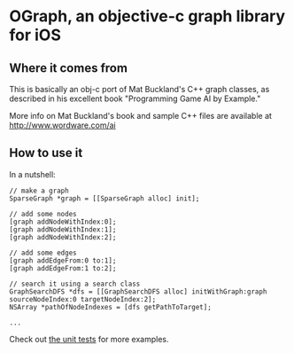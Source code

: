 OGraph, an objective-c graph library for iOS
============================================

Where it comes from
-------------------
This is basically an obj-c port of Mat Buckland's C++ graph classes, as
described in his excellent book "Programming Game AI by Example."

More info on Mat Buckland's book and sample C++ files are available at 
http://www.wordware.com/ai

How to use it
-------------
In a nutshell:

    // make a graph
    SparseGraph *graph = [[SparseGraph alloc] init];
    
    // add some nodes
    [graph addNodeWithIndex:0];
    [graph addNodeWithIndex:1];
    [graph addNodeWithIndex:2];

    // add some edges
    [graph addEdgeFrom:0 to:1];
    [graph addEdgeFrom:1 to:2];

    // search it using a search class
    GraphSearchDFS *dfs = [[GraphSearchDFS alloc] initWithGraph:graph sourceNodeIndex:0 targetNodeIndex:2];
    NSArray *pathOfNodeIndexes = [dfs getPathToTarget];

    ... 

Check out [the unit tests](https://github.com/mcglincy/OGraph/blob/master/OGraphTests/OGraphTests.m) for more examples.

